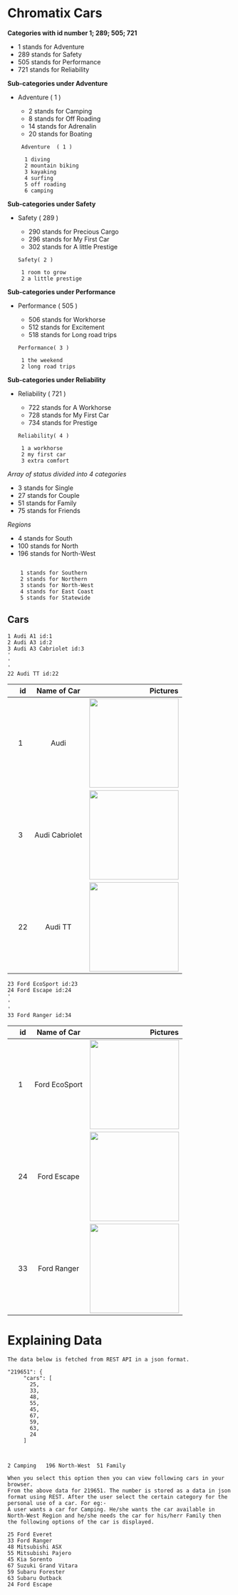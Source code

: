 
<!-- Headings-->

# Chromatix Cars

<!--Italics -->

**Categories with id number 1; 289; 505; 721**
* 1 stands for Adventure
* 289 stands for Safety
* 505 stands for Performance
* 721 stands for Reliability

**Sub-categories under Adventure**
* Adventure ( 1 )
    * 2  stands for Camping
    * 8  stands for Off Roading
    * 14 stands for Adrenalin
    * 20 stands for Boating

   ```   
    Adventure  ( 1 )

     1 diving
     2 mountain biking
     3 kayaking
     4 surfing
     5 off roading 
     6 camping
     ```

**Sub-categories under Safety**
* Safety    ( 289 )
    * 290 stands for Precious Cargo
    * 296 stands for My First Car
    * 302 stands for A little Prestige

    ```
    Safety( 2 )

     1 room to grow
     2 a little prestige
     ```

**Sub-categories under Performance**
* Performance   ( 505 )
    * 506 stands for Workhorse
    * 512 stands for Excitement
    * 518 stands for Long road trips

    ```
    Performance( 3 )

     1 the weekend
     2 long road trips
     ```
 
**Sub-categories under Reliability**  
*  Reliability  ( 721 )
    * 722 stands for A Workhorse
    * 728 stands for My First Car
    * 734 stands for Prestige

    ```
    Reliability( 4 )

     1 a workhorse
     2 my first car
     3 extra comfort
     ```

*Array of status divided into 4 categories*
 * 3 stands for Single
* 27 stands for Couple
* 51 stands for Family
* 75 stands for Friends

*Regions*
* 4 stands for South
* 100 stands for North
* 196 stands for North-West

```

    1 stands for Southern
    2 stands for Northern
    3 stands for North-West
    4 stands for East Coast
    5 stands for Statewide

```

## Cars
    1 Audi A1 id:1
    2 Audi A3 id:2
    3 Audi A3 Cabriolet id:3
    '
    '
    '
    22 Audi TT id:22


|   | id        | Name of Car           | Pictures  |
|---| ------------- |:-------------:| -----:|
|   | 1         | Audi               | <img src= "car-images/AudiA1.png" width="200"> |
|   | 3         | Audi Cabriolet            |   <img src= "car-images/AudiA3.png" width="200"> |
|   | 22          | Audi TT    |    <img src= "car-images/AudiTT.png" width="200"> |


    23 Ford EcoSport id:23
    24 Ford Escape id:24
    '
    '
    '
    33 Ford Ranger id:34


|   | id        | Name of Car           | Pictures  |
|---| ------------- |:-------------:| -----:|
|   | 1         | Ford EcoSport               | <img src= "car-images/fordecosport.png" width="200"> |
|   | 24       | Ford Escape            |   <img src= "car-images/fordescape.png" width="200"> |
|   | 33          | Ford Ranger    |    <img src= "car-images/fordranger.png" width="200"> |

    
 
 
 #  Explaining Data

 ```
 The data below is fetched from REST API in a json format.
  
 "219651": {
      "cars": [
        25,
        33,
        48,
        55,
        45,
        67,
        59,
        63,
        24
      ]

  
 ```
 ```
2 Camping   196 North-West  51 Family 

When you select this option then you can view following cars in your browser.
From the above data for 219651. The number is stored as a data in json format using REST. After the user select the certain category for the personal use of a car. For eg:-
A user wants a car for Camping. He/she wants the car available in North-West Region and he/she needs the car for his/herr Family then the following options of the car is displayed. 

25 Ford Everet
33 Ford Ranger
48 Mitsubishi ASX
55 Mitsubishi Pajero
45 Kia Sorento
67 Suzuki Grand Vitara
59 Subaru Forester
63 Subaru Outback
24 Ford Escape
```
